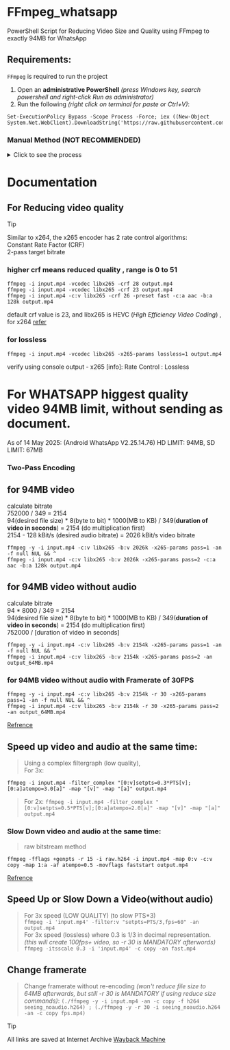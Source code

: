 # FFmpeg_whatsapp
PowerShell Script for Reducing Video Size and Quality using FFmpeg to exactly 94MB for WhatsApp  
## Requirements:  
```FFmpeg``` is required to run the project  
1. Open an **administrative PowerShell** *(press Windows key, search powershell and right-click Run as administrator)*
2. Run the following *(right click on terminal for paste or Ctrl+V)*: 
```
Set-ExecutionPolicy Bypass -Scope Process -Force; iex ((New-Object System.Net.WebClient).DownloadString('https://raw.githubusercontent.com/ankitT20/FFmpeg_whatsapp/refs/heads/main/ReduceVideoQuality.ps1'))
```
<!-- If you want to install yt-dlp: ```choco install yt-dlp``` -->
### Manual Method (NOT RECOMMENDED)  
<details>
<summary>Click to see the process</summary>
<!-- ### Download ffmpeg via Official website: 
[FFmpeg download website for windows](https://www.gyan.dev/ffmpeg/builds/#release-builds)  
[Direct Download link](https://www.gyan.dev/ffmpeg/builds/ffmpeg-release-full.7z) use [7-Zip](https://www.7-zip.org) for extraction.
ffmpeg.exe will be inside ```bin``` folder, copy the folder path including bin.  
Search Environment Variables open ```Edit the system environment variables```, Go to Environment Variables, Under System variables(bottom box), double click ```Path```, click New, paste folder path, click ok, ok.  
### Instructions to run ReduceVideoQuality.ps1:
1. Download ReduceVideoQuality.ps1 file *from github*
>    - *OR  Download Repository as Zip and Extract*
>    - *OR ```git clone https://github.com/ankitT20/FFmpeg_whatsapp.git```*
2. Ensure *ReduceVideoQuality.ps1* and input video file are all in same directory/*folder*.
3. Right click *ReduceVideoQuality.ps1*, click **Run with PowerShell**.
>    - *OR Open PowerShell, navigate to the directory containing the script, and run it using ```.\ReduceVideoQuality.ps1```.*
4. Follow the prompts to provide the filename and select options.  
> [!NOTE]
> If running scripts is dissabled on your system, search powershell, *Right click and 'Run as Administrator'*, and run the following:  ```Set-ExecutionPolicy Bypass -Scope Process```  
> [!TIP]
> After work is completed: ```Set-ExecutionPolicy -ExecutionPolicy Undefined```  
> To view all policy: ```Get-ExecutionPolicy -List```   -->
<h3>Download ffmpeg via Official website:</h3>
<p><a href="https://www.gyan.dev/ffmpeg/builds/#release-builds">FFmpeg download website for windows</a><br><a href="https://www.gyan.dev/ffmpeg/builds/ffmpeg-release-full.7z">Direct Download link</a> use <a href="https://www.7-zip.org">7-Zip</a> for extraction.
ffmpeg.exe will be inside <code>bin</code> folder, copy the folder path including bin.<br>Search Environment Variables open <code>Edit the system environment variables</code>, Go to Environment Variables, Under System variables(bottom box), double click <code>Path</code>, click New, paste folder path, click ok, ok.  </p>
<h3>Instructions to run ReduceVideoQuality.ps1:</h3>
<ol>
<li>Download ReduceVideoQuality.ps1 file <em>from github</em><blockquote>
<ul>
<li><em>OR  Download Repository as Zip and Extract</em></li>
<li><em>OR <code>git clone https://github.com/ankitT20/FFmpeg_whatsapp.git</code></em></li>
</ul>
</blockquote>
</li>
<li>Ensure <em>ReduceVideoQuality.ps1</em> and input video file are all in same directory/<em>folder</em>.</li>
<li>Right click <em>ReduceVideoQuality.ps1</em>, click <strong>Run with PowerShell</strong>.<blockquote>
<ul>
<li><em>OR Open PowerShell, navigate to the directory containing the script, and run it using <code>.\ReduceVideoQuality.ps1</code>.</em></li>
</ul>
</blockquote>
</li>
<li>Follow the prompts to provide the filename and select options.</li>
</ol>
<blockquote>
<p>[!NOTE] 
If running scripts is dissabled on your system, search powershell, <em>Right click and &#39;Run as Administrator&#39;</em>, and run the following:  <code>Set-ExecutionPolicy Bypass -Scope Process</code>  </p>
<p>[!TIP] 
After work is completed: ```Set-ExecutionPolicy -ExecutionPolicy Undefined```  
To view all policy: <code>Get-ExecutionPolicy -List</code>  </p>
</blockquote>

</details>

# Documentation
## For Reducing video quality
> [!TIP]
> Similar to x264, the x265 encoder has 2 rate control algorithms:  
> Constant Rate Factor (CRF)  
> 2-pass target bitrate  
### higher crf means reduced quality , range is 0 to 51
```
ffmpeg -i input.mp4 -vcodec libx265 -crf 28 output.mp4
ffmpeg -i input.mp4 -vcodec libx265 -crf 23 output.mp4
ffmpeg -i input.mp4 -c:v libx265 -crf 26 -preset fast -c:a aac -b:a 128k output.mp4
```
default crf value is 23, and libx265 is HEVC (*High Efficiency Video Coding*) , for x264 [refer](https://unix.stackexchange.com/questions/28803/how-can-i-reduce-a-videos-size-with-ffmpeg)

### for lossless
```
ffmpeg -i input.mp4 -vcodec libx265 -x265-params lossless=1 output.mp4
```
verify using console output - x265 [info]: Rate Control                        : Lossless


# For WHATSAPP higgest quality video 94MB limit, without sending as document.
As of 14 May 2025: (Android WhatsApp V2.25.14.76) HD LIMIT: 94MB, SD LIMIT: 67MB
### Two-Pass Encoding
## for 94MB video
calculate bitrate  
752000 / 349 = 2154  
94(desired file size) * 8(byte to bit) * 1000(MB to KB) / 349(**duration of video in seconds**) = 2154 (do multiplication first)  
2154 - 128 kBit/s (desired audio bitrate) = 2026 kBit/s video bitrate
```
ffmpeg -y -i input.mp4 -c:v libx265 -b:v 2026k -x265-params pass=1 -an -f null NUL && ^
ffmpeg -i input.mp4 -c:v libx265 -b:v 2026k -x265-params pass=2 -c:a aac -b:a 128k output.mp4
```
## for 94MB video without audio
calculate bitrate  
94 * 8000 / 349 = 2154  
94(desired file size) * 8(byte to bit) * 1000(MB to KB) / 349(**duration of video in seconds**) = 2154 (do multiplication first)  
752000 / [duration of video in seconds]
```
ffmpeg -y -i input.mp4 -c:v libx265 -b:v 2154k -x265-params pass=1 -an -f null NUL && ^
ffmpeg -i input.mp4 -c:v libx265 -b:v 2154k -x265-params pass=2 -an output_64MB.mp4
```
### for 94MB video without audio with Framerate of 30FPS
```
ffmpeg -y -i input.mp4 -c:v libx265 -b:v 2154k -r 30 -x265-params pass=1 -an -f null NUL && ^
ffmpeg -i input.mp4 -c:v libx265 -b:v 2154k -r 30 -x265-params pass=2 -an output_64MB.mp4
```
[Refrence](https://trac.ffmpeg.org/wiki/Encode/H.265#Ratecontrolmodes)  

## Speed up video and audio at the same time:
> Using a complex filtergraph (low quality),  
> For 3x: 
```
ffmpeg -i input.mp4 -filter_complex "[0:v]setpts=0.3*PTS[v];[0:a]atempo=3.0[a]" -map "[v]" -map "[a]" output.mp4
```
> For 2x: ```ffmpeg -i input.mp4 -filter_complex "[0:v]setpts=0.5*PTS[v];[0:a]atempo=2.0[a]" -map "[v]" -map "[a]" output.mp4```  

### Slow Down video and audio at the same time:
> raw bitstream method
```
ffmpeg -fflags +genpts -r 15 -i raw.h264 -i input.mp4 -map 0:v -c:v copy -map 1:a -af atempo=0.5 -movflags faststart output.mp4
```
[Refrence](https://trac.ffmpeg.org/wiki/How%20to%20speed%20up%20/%20slow%20down%20a%20video)  

## Speed Up or Slow Down a Video(without audio)  
> For 3x speed (LOW QUALITY) (to slow PTS*3)  
```ffmpeg -i 'input.mp4' -filter:v "setpts=PTS/3,fps=60" -an output.mp4```  
> For 3x speed (lossless) where 0.3 is 1/3 in decimal representation. *(this will create 100fps+ video, so -r 30 is MANDATORY afterwords)*  
```ffmpeg -itsscale 0.3 -i 'input.mp4' -c copy -an fast.mp4```  
  
## Change framerate  
> Change framerate without re-encoding *(won't reduce file size to 64MB afterwards, but still -r 30 is MANDATORY if using reduce size commands)*:  ```(./ffmpeg -y -i input.mp4 -an -c copy -f h264 seeing_noaudio.h264) ; (./ffmpeg -y -r 30 -i seeing_noaudio.h264 -an -c copy fps.mp4)```  
  
> [!TIP]
> All links are saved at Internet Archive [Wayback Machine](https://web.archive.org)
